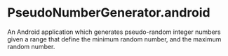 PseudoNumberGenerator.android
=============================

An Android application which generates pseudo-random integer numbers given a range that define the minimum random number, and the maximum random number.
